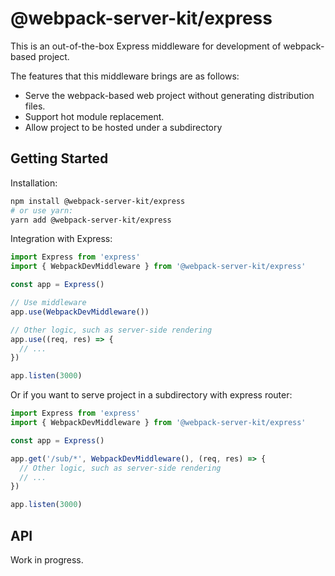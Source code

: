 # @webpack-server-kit/express
This is an out-of-the-box Express middleware for development of webpack-based project.

The features that this middleware brings are as follows:
- Serve the webpack-based web project without generating distribution files.
- Support hot module replacement.
- Allow project to be hosted under a subdirectory

## Getting Started

Installation:
```bash
npm install @webpack-server-kit/express
# or use yarn:
yarn add @webpack-server-kit/express
```

Integration with Express:
```javascript
import Express from 'express'
import { WebpackDevMiddleware } from '@webpack-server-kit/express'

const app = Express()

// Use middleware
app.use(WebpackDevMiddleware())

// Other logic, such as server-side rendering
app.use((req, res) => {
  // ...
})

app.listen(3000)
```

Or if you want to serve project in a subdirectory with express router:
```javascript
import Express from 'express'
import { WebpackDevMiddleware } from '@webpack-server-kit/express'

const app = Express()

app.get('/sub/*', WebpackDevMiddleware(), (req, res) => {
  // Other logic, such as server-side rendering
  // ...
})

app.listen(3000)
```
## API
Work in progress.
